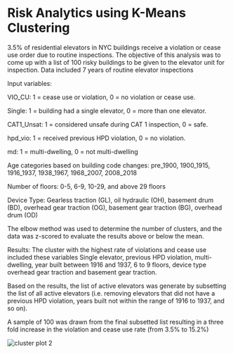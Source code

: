 # Risk Analytics using K-Means Clustering

3.5% of residential elevators in NYC buildings receive a violation or cease use order due to routine inspections. The objective of this analysis was to come up with a list of 100 risky buildings to be given to the elevator unit for inspection. Data included 7 years of routine elevator inspections 

Input variables: 

VIO_CU: 1 = cease use or violation, 0 = no violation or cease use.

Single: 1 = building had a single elevator, 0 = more than one elevator.

CAT1_Unsat: 1 = considered unsafe during CAT 1 inspection, 0 = safe.

hpd_vio: 1 = received previous HPD violation, 0 = no violation.

md: 1 = multi-dwelling, 0 = not multi-dwelling

Age categories based on building code changes: pre_1900, 1900_1915, 1916_1937, 1938_1967, 1968_2007, 2008_2018

Number of floors: 0-5, 6-9, 10-29, and above 29 floors

Device Type: Gearless traction (GL), oil hydraulic (OH), basement drum (BD), overhead gear traction (OG), basement gear traction (BG), overhead drum (OD)

The elbow method was used to determine the number of clusters, and the data was z-scored to evaluate the results above or below the mean.


Results:
The cluster with the highest rate of violations and cease use included these variables
Single elevator, previous HPD violation, multi-dwelling, year built between 1916 and 1937, 6 to 9 floors, device type overhead gear traction and basement gear traction.

Based on the results, the list of active elevators was generate by subsetting the list of all active elevators (i.e. removing elevators that did not have a previous HPD violation, years built not within the range of 1916 to 1937, and so on).

A sample of 100 was drawn from the final subsetted list resulting in a three fold increase in the violation and cease use rate (from 3.5% to 15.2%)


![cluster plot 2](https://user-images.githubusercontent.com/11237613/40857907-99fba8f4-65aa-11e8-80ce-8e0f1fba7f06.png)

